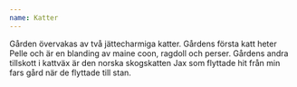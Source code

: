 ```yaml
---
name: Katter
---
```


Gården övervakas av två jättecharmiga katter. Gårdens första katt heter Pelle och är en blanding av maine coon, ragdoll och perser. Gårdens andra tillskott i kattväx är den norska skogskatten Jax som flyttade hit från min fars gård när de flyttade till stan.
